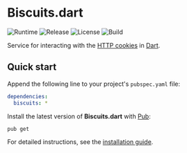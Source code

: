 # Biscuits.dart
![Runtime](https://img.shields.io/badge/dart-%3E%3D2.5-brightgreen.svg) ![Release](https://img.shields.io/pub/v/biscuits.svg) ![License](https://img.shields.io/badge/license-MIT-blue.svg) ![Build](https://travis-ci.com/cedx/biscuits.dart.svg)

Service for interacting with the [HTTP cookies](https://developer.mozilla.org/en-US/docs/Web/HTTP/Cookies) in [Dart](https://dart.dev).

## Quick start
Append the following line to your project's `pubspec.yaml` file:

```yaml
dependencies:
  biscuits: *
```

Install the latest version of **Biscuits.dart** with [Pub](https://dart.dev/tools/pub/cmd):

```shell
pub get
```

For detailed instructions, see the [installation guide](installation.md).
